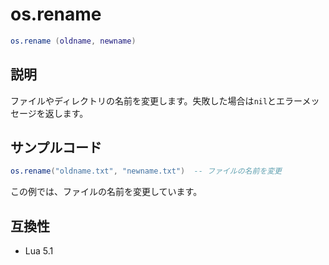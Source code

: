 # os.rename

```lua
os.rename (oldname, newname)
```

## 説明

ファイルやディレクトリの名前を変更します。失敗した場合は`nil`とエラーメッセージを返します。

## サンプルコード

```lua
os.rename("oldname.txt", "newname.txt")  -- ファイルの名前を変更
```

この例では、ファイルの名前を変更しています。

## 互換性

- Lua 5.1